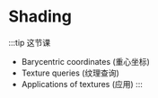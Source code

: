 # Shading

:::tip 这节课
- Barycentric coordinates (重心坐标)
- Texture queries (纹理查询)
- Applications of textures (应用)
:::

